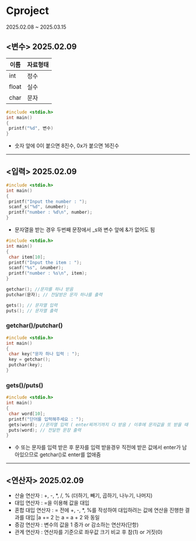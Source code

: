 # Cproject
 2025.02.08 ~ 2025.03.15

## <변수> 2025.02.09 
|이름|자료형태|
|-----|-----|
|int|정수|
|float|실수|
|char|문자|

```c
#include <stdio.h>
int main()
{
 printf("%d", 변수)
}
```

+ 숫자 앞에 0이 붙으면 8진수, 0x가 붙으면 16진수
<hr/>


## <입력> 2025.02.09
```c
#include <stdio.h>
int main()
{
 printf("Input the number : ");
 scanf_s("%d", &number);
 printf("number : %d\n", number);
}
```
+ 문자열을 받는 경우 두번째 문장에서 _s와 변수 앞에 &가 없어도 됨

```c
#include <stdio.h>
int main()
{
 char item[10];
 printf("Input the item : ");
 scanf("%s", &number);
 printf("number : %s\n", item);
}
```


```c
getchar(); //문자를 하나 받음
putchar(문자); // 전달받은 문자 하나를 출력

gets(); // 문자열 입력
puts(); // 문자열 출력
```

### getchar()/putchar()
```c
#include <stdio.h>
int main()
{
 char key("문자 하나 입력 : ");
 key = getchar();
 putchar(key);
}
```


### gets()/puts()
```c
#include <stdio.h>
int main()
{
 char word[10];
 printf("단어를 입력해주세요 : ");
 gets(word); //문자열 입력 ( enter찌꺼기까지 다 받음 / 이후에 문자값을 또 받을 때 getchar() 필요없음 )
 puts(word); // 전달한 문장 출력
}
```
+ 수 또는 문자를 입력 받은 후 문자를 입력 받을경우 직전에 받은 값에서 enter가 남아있으므로 getchar()로 enter를 없애줌
<hr/>

## <연산자> 2025.02.09 
+ 산술 연산자 : +, -, *, /, % (더하기, 빼기, 곱하기, 나누기, 나머지)
+ 대입 연산자 : =을 이용해 값을 대입
+ 혼합 대입 연산자 : = 전에 +, -, *, %를 작성하여 대입하려는 값에 연산을 진행한 결과를 대입
   |a += 2 는 a = a + 2 와 동일
+ 증감 연산자 : 변수의 값을 1 증가 or 감소하는 연산자(단항)
+ 관계 연산자 : 연산자를 기준으로 좌우값 크기 비교 후 참(1) or 거짓(0)


